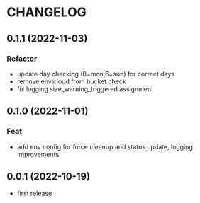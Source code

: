 # CHANGELOG

## 0.1.1 (2022-11-03)

### Refactor

- update day checking (0=mon,6=sun) for correct days
- remove envicloud from bucket check
- fix logging size_warning_triggered assignment

## 0.1.0 (2022-11-01)

### Feat

- add env config for force cleanup and status update, logging improvements

## 0.0.1 (2022-10-19)

- first release

